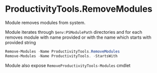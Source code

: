 # ProductivityTools.RemoveModules

Module removes modules from system. 

<!--more-->

Module iterates through ``$env:PSModulePath`` directories and for each removes module with name provided or with the name which starts with provided string

```powershell
Remove-Modules -Name ProductivityTools.RemoveModules 
Remove-Modules -Name ProductivityTools. -StartsWith
```

Module also expose ``RemoveProductivityTools-Modules`` cmdlet
